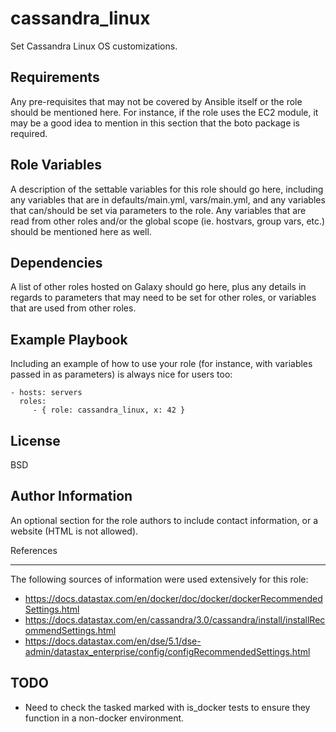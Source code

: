 cassandra_linux
===============

Set Cassandra Linux OS customizations.

Requirements
------------

Any pre-requisites that may not be covered by Ansible itself or the role should
be mentioned here. For instance, if the role uses the EC2 module, it may be a
good idea to mention in this section that the boto package is required.

Role Variables
--------------

A description of the settable variables for this role should go here, including
any variables that are in defaults/main.yml, vars/main.yml, and any variables
that can/should be set via parameters to the role. Any variables that are read
from other roles and/or the global scope (ie. hostvars, group vars, etc.) should
be mentioned here as well.

Dependencies
------------

A list of other roles hosted on Galaxy should go here, plus any details in
regards to parameters that may need to be set for other roles, or variables that
are used from other roles.

Example Playbook
----------------

Including an example of how to use your role (for instance, with variables
passed in as parameters) is always nice for users too:

    - hosts: servers
      roles:
         - { role: cassandra_linux, x: 42 }

License
-------

BSD

Author Information
------------------

An optional section for the role authors to include contact information, or a
website (HTML is not allowed).

References
__________

The following sources of information were used extensively for this role:

* https://docs.datastax.com/en/docker/doc/docker/dockerRecommendedSettings.html
* https://docs.datastax.com/en/cassandra/3.0/cassandra/install/installRecommendSettings.html
* https://docs.datastax.com/en/dse/5.1/dse-admin/datastax_enterprise/config/configRecommendedSettings.html

TODO
----

* Need to check the tasked marked with is_docker tests to ensure they function in a non-docker environment.

